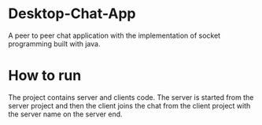 # Desktop-Chat-App
A peer to peer chat application with the implementation of socket programming built with java.

# How to run
The project contains server and clients code.
The server is started from the server project and then the client joins the chat from the client project with the server name on the server end.

